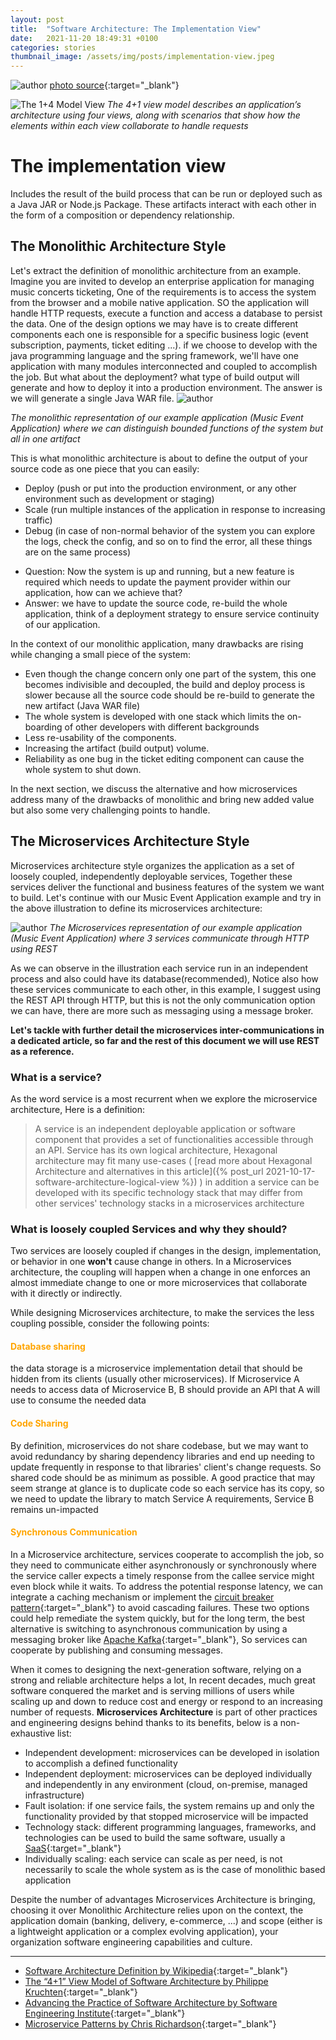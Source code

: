 ```yaml
---
layout: post
title:  "Software Architecture: The Implementation View"
date:   2021-11-20 18:49:31 +0100
categories: stories
thumbnail_image: /assets/img/posts/implementation-view.jpeg
---
```

![author](/assets/img/posts/implementation-view.jpeg)
[photo source](https://middleware.io/wp-content/uploads/2021/09/What-are-microservices_-How-does-microservices-architecture-work_.jpg){:target="_blank"}

![The 1+4 Model View](/assets/img/figures/1plus4model-implementation-view.png)
*The 4+1 view model describes an application’s architecture using four views, along with scenarios that show how the elements within each view collaborate to handle requests*


# The implementation view
Includes the result of the build process that can be run or deployed such as a Java JAR or Node.js Package. These artifacts interact
with each other in the form of a composition or dependency relationship.

##  The Monolithic Architecture Style
Let's extract the definition of monolithic architecture from an example. Imagine you are invited to develop an enterprise application for
managing music concerts ticketing, One of the requirements is to access the system from the browser and a mobile native application. SO the application
will handle HTTP requests, execute a function and access a database to persist the data. One of the design options we may have
is to create different components each one is responsible for a specific business logic (event subscription, payments, ticket editing ...). if we choose to develop with
the java programming language and the spring framework, we'll have one application with many modules interconnected and coupled to accomplish
the job. But what about the deployment? what type of build output will generate and how to deploy it into a production environment.
The answer is we will generate a single Java WAR file.
![author](/assets/img/figures/monolithic-architecture.png)

*The monolithic representation of our example application (Music Event Application) where we can distinguish bounded functions of the system but all in one artifact*

This is what monolithic architecture is about to define the output of your source code as one piece that you can easily:
* Deploy (push or put into the production environment, or any other environment such as development or staging)
* Scale (run multiple instances of the application in response to increasing traffic)
* Debug (in case of non-normal behavior of the system you can explore the logs, check the config, and so on to find the error, all these things are on the same process)

- Question: Now the system is up and running, but a new feature is required which needs to update the payment provider within our application, how can we achieve that?
- Answer: we have to update the source code, re-build the whole application, think of a deployment strategy to ensure service continuity of our application.

In the context of our monolithic application, many drawbacks are rising while changing a small piece of the system:

- Even though the change concern only one part of the system, this one becomes indivisible and decoupled, the build and deploy process is slower because all the source code should be re-build to generate the new artifact (Java WAR file)
- The whole system is developed with one stack which limits the on-boarding of other developers with different backgrounds
- Less re-usability of the components.
- Increasing the artifact (build output) volume.
- Reliability as one bug in the ticket editing component can cause the whole system to shut down.

In the next section, we discuss the alternative and how microservices address many of the drawbacks of monolithic and bring new added value but also some very challenging points to handle.

## The Microservices Architecture Style
Microservices architecture style organizes the application as a set of loosely coupled, independently deployable services, Together these services deliver the functional and business
features of the system we want to build. Let's continue with our Music Event Application example and try in the above illustration to define its microservices architecture:

![author](/assets/img/figures/implementation-view-microservices.png)
*The Microservices representation of our example application (Music Event Application) where 3 services communicate through HTTP using REST*

As we can observe in the illustration each service run in an independent process and also could have its database(recommended), Notice also how these services communicate
to each other, in this example, I suggest using the REST API through HTTP, but this is not the only communication option we can have, there are more such as messaging using a message broker.

__Let's tackle with further detail the microservices inter-communications in a dedicated article, so far and the rest of this document we will use REST as a reference.__

### What is a service?
As the word service is a most recurrent when we explore the microservice architecture, Here is a definition:
> A service is an independent deployable application or software component that provides a set of functionalities accessible through an API. Service has its own
> logical architecture, Hexagonal architecture may fit many use-cases ( [read more about Hexagonal Architecture and alternatives in this article]({% post_url 2021-10-17-software-architecture-logical-view %}) )
> in addition a service can be developed with its specific technology stack that may differ from other services' technology stacks in a microservices architecture

### What is loosely coupled Services and why they should?
Two services are loosely coupled if changes in the design, implementation, or behavior in one __won't__ cause change in others. In a Microservices architecture, the coupling will happen when
a change in one enforces an almost immediate change to one or more microservices that collaborate with it directly or indirectly.

While designing Microservices architecture, to make the services the less coupling possible, consider the following points:
#### <span style="color:orange">Database sharing</span>
the data storage is a microservice implementation detail that should be hidden from its clients (usually other microservices). 
If Microservice A needs to access data of Microservice B, B should provide an API that A will use to consume the needed data

#### <span style="color:orange">Code Sharing</span>
By definition, microservices do not share codebase, but we may want to avoid redundancy by sharing dependency libraries and
end up needing to update frequently in response to that libraries' client's change requests. So shared code should be as minimum as possible.
A good practice that may seem strange at glance is to duplicate code so each service has its copy, so we need to update
the library to match Service A requirements, Service B remains un-impacted 

#### <span style="color:orange">Synchronous Communication</span>
In a Microservice architecture, services cooperate to accomplish the job, so they need to communicate either asynchronously or
synchronously where the service caller expects a timely response from the callee service might even block while it waits. To address the potential
response latency, we can integrate a caching mechanism or implement the [circuit breaker pattern](https://microservices.io/patterns/reliability/circuit-breaker.html){:target="_blank"} to avoid cascading failures. These two options
could help remediate the system quickly, but for the long term, the best alternative is switching to asynchronous communication
by using a messaging broker like [Apache Kafka](https://kafka.apache.org/){:target="_blank"}, So services can cooperate by publishing and consuming messages.

When it comes to designing the next-generation software, relying on a strong and reliable architecture helps a lot, In
recent decades, much great software conquered the market and is serving millions of users while scaling up and down to reduce
cost and energy or respond to an increasing number of requests. __Microservices Architecture__ is part of other practices
and engineering designs behind thanks to its benefits, below is a non-exhaustive list:

- Independent development: microservices can be developed in isolation to accomplish a defined functionality
- Independent deployment: microservices can be deployed individually and independently in any environment (cloud, on-premise, managed infrastructure)
- Fault isolation: if one service fails, the system remains up and only the functionality provided by that stopped microservice will be impacted
- Technology stack: different programming languages, frameworks, and technologies can be used to build the same software, usually a [SaaS](https://en.wikipedia.org/wiki/Software_as_a_service){:target="_blank"}
- Individually scaling: each service can scale as per need, is not necessarily to scale the whole system as is the case of monolithic based  application

Despite the number of advantages Microservices Architecture is bringing, choosing it over Monolithic Architecture relies upon
on the context, the application domain (banking, delivery, e-commerce, ...) and scope (either is a lightweight application or
a complex evolving application), your organization software engineering capabilities and culture.

----
* [Software Architecture Definition by Wikipedia](https://en.wikipedia.org/wiki/Software_architecture){:target="_blank"}
* [The “4+1” View Model of Software Architecture by Philippe Kruchten](https://www.cs.ubc.ca/~gregor/teaching/papers/4+1view-architecture.pdf){:target="_blank"}
* [Advancing the Practice of Software Architecture by Software Engineering Institute](https://www.sei.cmu.edu/our-work/software-architecture/){:target="_blank"}
* [Microservice Patterns by Chris Richardson](https://microservices.io){:target="_blank"}
